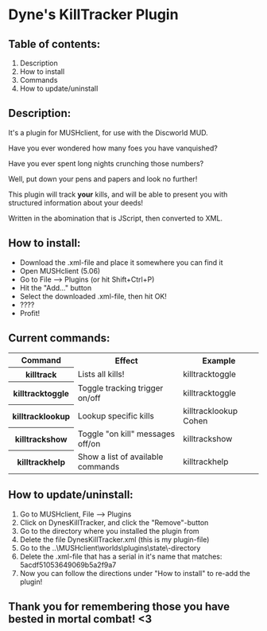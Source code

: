# Dyne's KillTracker Plugin
<h2>Table of contents:</h2>
<ol>
  <li>Description</li>
  <li>How to install</li>
  <li>Commands</li>
  <li>How to update/uninstall</li>
</ol>
  
<h2>Description:</h2>
<p>It's a plugin for MUSHclient, for use with the Discworld MUD.</p>
<p>Have you ever wondered how many foes you have vanquished?</p>
<p>Have you ever spent long nights crunching those numbers?</p>
<p>Well, put down your pens and papers and look no further!<p>
<p>This plugin will track <strong>your</strong> kills, and will be able to present you with structured information about your deeds!<p>
<p>Written in the abomination that is JScript, then converted to XML.</p>

<h2>How to install:</h2>
<ul>
  <li>Download the .xml-file and place it somewhere you can find it</li>
  <li>Open MUSHclient (5.06)</li>
  <li>Go to File --> Plugins (or hit Shift+Ctrl+P)</li>
  <li>Hit the "Add..." button</li>
  <li>Select the downloaded .xml-file, then hit OK!</li>
  <li>????</li>
  <li>Profit!</li>
</ul>

<h2>Current commands:</h2>
<table>
  <tr><th>Command</th><th>Effect</th><th>Example</th></tr>
  <tr><th>killtrack</th><td>Lists all kills!</td><td>killtracktoggle</td></tr>
  <tr><th>killtracktoggle</th><td>Toggle tracking trigger on/off</td><td>killtracktoggle</td></tr>
  <tr><th>killtracklookup <creature></th><td>Lookup specific kills</td><td>killtracklookup Cohen</td></tr>
  <tr><th>killtrackshow</th><td>Toggle "on kill" messages off/on</td><td>killtrackshow</td></tr>
  <tr><th>killtrackhelp</th><td>Show a list of available commands</td><td>killtrackhelp</td></tr> 
</table>

<h2>How to update/uninstall:</h2>
<ol>
  <li>Go to MUSHclient, File --> Plugins</li>
  <li>Click on DynesKillTracker, and click the "Remove"-button</li>
  <li>Go to the directory where you installed the plugin from</li>
  <li>Delete the file DynesKillTracker.xml (this is my plugin-file)</li>
  <li>Go to the ..\MUSHclient\worlds\plugins\state\-directory</li>
  <li>Delete the .xml-file that has a serial in it's name that matches: 5acdf51053649069b5a2f9a7</li>
  <li>Now you can follow the directions under "How to install" to re-add the plugin!</li>
</ol>
  
<h2>Thank you for remembering those you have bested in mortal combat! <3</h2>
